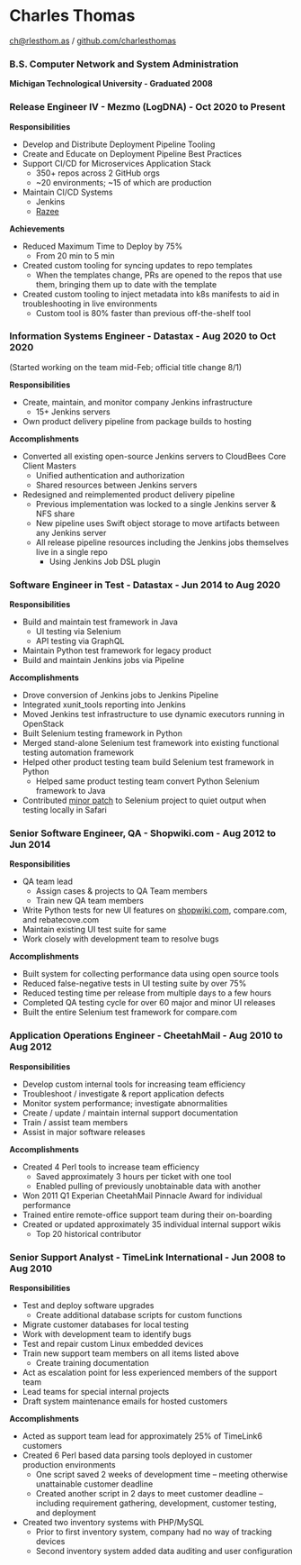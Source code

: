 # Charles Thomas
[ch@rlesthom.as](mailto:ch@rlesthom.as) / [github.com/charlesthomas](https://github.com/charlesthomas/resume)

### B.S. Computer Network and System Administration
**Michigan Technological University - Graduated 2008**

### Release Engineer IV - Mezmo (LogDNA) - Oct 2020 to Present

**Responsibilities**

* Develop and Distribute Deployment Pipeline Tooling
* Create and Educate on Deployment Pipeline Best Practices
* Support CI/CD for Microservices Application Stack
  * 350+ repos across 2 GitHub orgs
  * ~20 environments; ~15 of which are production
* Maintain CI/CD Systems
  * Jenkins
  * [Razee](https://github.com/razee-io)

**Achievements**

* Reduced Maximum Time to Deploy by 75%
  * From 20 min to 5 min
* Created custom tooling for syncing updates to repo templates
  * When the templates change, PRs are opened to the repos that use them, bringing them up to date with the template
* Created custom tooling to inject metadata into k8s manifests to aid in troubleshooting in live environments
  * Custom tool is 80% faster than previous off-the-shelf tool

### Information Systems Engineer - Datastax - Aug 2020 to Oct 2020 
(Started working on the team mid-Feb; official title change 8/1)

**Responsibilities**

* Create, maintain, and monitor company Jenkins infrastructure
    * 15+ Jenkins servers
* Own product delivery pipeline from package builds to hosting

**Accomplishments**

* Converted all existing open-source Jenkins servers to CloudBees Core Client Masters
    * Unified authentication and authorization
    * Shared resources between Jenkins servers
* Redesigned and reimplemented product delivery pipeline
    * Previous implementation was locked to a single Jenkins server & NFS share
    * New pipeline uses Swift object storage to move artifacts between any Jenkins server
    * All release pipeline resources including the Jenkins jobs themselves live in a single repo
        * Using Jenkins Job DSL plugin

### Software Engineer in Test - Datastax - Jun 2014 to Aug 2020
**Responsibilities**

* Build and maintain test framework in Java
    * UI testing via Selenium
    * API testing via GraphQL
* Maintain Python test framework for legacy product
* Build and maintain Jenkins jobs via Pipeline

**Accomplishments**

* Drove conversion of Jenkins jobs to Jenkins Pipeline
* Integrated xunit_tools reporting into Jenkins
* Moved Jenkins test infrastructure to use dynamic executors running in OpenStack
* Built Selenium testing framework in Python
* Merged stand-alone Selenium test framework into existing functional testing automation framework
* Helped other product testing team build Selenium test framework in Python
	* Helped same product testing team convert Python Selenium framework to Java
* Contributed [minor patch](https://github.com/SeleniumHQ/selenium/pull/244) to Selenium project to quiet output when testing locally in Safari

### Senior Software Engineer, QA - Shopwiki.com - Aug 2012 to Jun 2014
**Responsibilities**

* QA team lead
	* Assign cases & projects to QA Team members
	* Train new QA team members
* Write Python tests for new UI features on [shopwiki.com](http://shopwiki.com), compare.com, and rebatecove.com
* Maintain existing UI test suite for same
* Work closely with development team to resolve bugs

**Accomplishments**

* Built system for collecting performance data using open source tools
* Reduced false-negative tests in UI testing suite by over 75%
* Reduced testing time per release from multiple days to a few hours
* Completed QA testing cycle for over 60 major and minor UI releases
* Built the entire Selenium test framework for compare.com

### Application Operations Engineer - CheetahMail - Aug 2010 to Aug 2012
**Responsibilities**

* Develop custom internal tools for increasing team efficiency
* Troubleshoot / investigate & report application defects
* Monitor system performance; investigate abnormalities
* Create / update / maintain internal support documentation
* Train / assist team members
* Assist in major software releases

**Accomplishments**

* Created 4 Perl tools to increase team efficiency
	* Saved approximately 3 hours per ticket with one tool
	* Enabled pulling of previously unobtainable data with another
* Won 2011 Q1 Experian CheetahMail Pinnacle Award for individual performance
* Trained entire remote-office support team during their on-boarding
* Created or updated approximately 35 individual internal support wikis
	* Top 20 historical contributor

### Senior Support Analyst - TimeLink International - Jun 2008 to Aug 2010
**Responsibilities**

* Test and deploy software upgrades
	* Create additional database scripts for custom functions
* Migrate customer databases for local testing
* Work with development team to identify bugs
* Test and repair custom Linux embedded devices
* Train new support team members on all items listed above
	* Create training documentation
* Act as escalation point for less experienced members of the support team
* Lead teams for special internal projects
* Draft system maintenance emails for hosted customers

**Accomplishments**

* Acted as support team lead for approximately 25% of TimeLink6 customers
* Created 6 Perl based data parsing tools deployed in customer production environments
	* One script saved 2 weeks of development time – meeting otherwise unattainable customer deadline
	* Created another script in 2 days to meet customer deadline – including requirement gathering, development, customer testing, and deployment
* Created two inventory systems with PHP/MySQL
	* Prior to first inventory system, company had no way of tracking devices
	* Second inventory system added data auditing and user configuration
